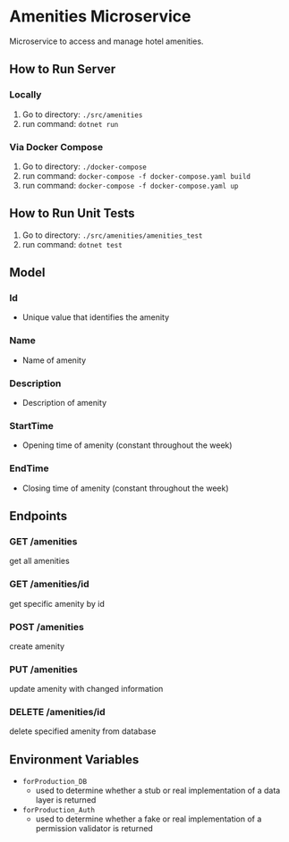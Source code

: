 # Amenities Microservice
Microservice to access and manage hotel amenities.

## How to Run Server
### Locally
1. Go to directory: `./src/amenities`
2. run command: `dotnet run`

### Via Docker Compose
1. Go to directory: `./docker-compose`
2. run command: `docker-compose -f docker-compose.yaml build`
3. run command: `docker-compose -f docker-compose.yaml up`

## How to Run Unit Tests
1. Go to directory: `./src/amenities/amenities_test`
2. run command: `dotnet test`

## Model

### Id
* Unique value that identifies the amenity

### Name
* Name of amenity

### Description
* Description of amenity

### StartTime
* Opening time of amenity (constant throughout the week) 

### EndTime
* Closing time of amenity (constant throughout the week)

## Endpoints
### GET /amenities
get all amenities

### GET /amenities/id
get specific amenity by id

### POST /amenities
create amenity

### PUT /amenities
update amenity with changed information

### DELETE /amenities/id
delete specified amenity from database

## Environment Variables
 * `forProduction_DB`
	* used to determine whether a stub or real implementation of a data layer is returned
 * `forProduction_Auth`
	* used to determine whether a fake or real implementation of a permission validator is returned